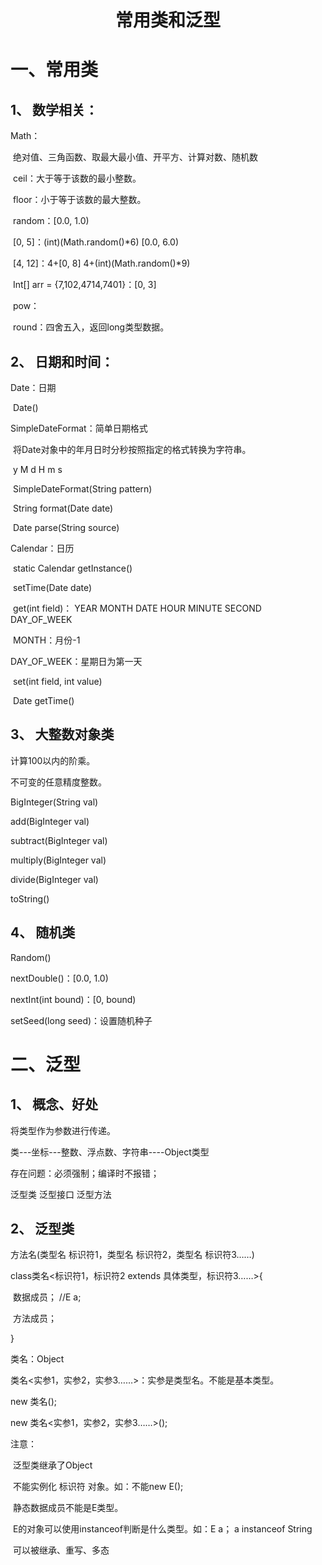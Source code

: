 <h1>
    <center>常用类和泛型</center>
</h1>

# 一、常用类

## 1、 数学相关：

Math：

​    绝对值、三角函数、取最大最小值、开平方、计算对数、随机数

 

​    ceil：大于等于该数的最小整数。

​    floor：小于等于该数的最大整数。

​    random：[0.0, 1.0)

​        [0, 5]：(int)(Math.random()*6)  [0.0, 6.0)

​        [4, 12]：4+[0, 8] 4+(int)(Math.random()*9)

​        Int[] arr = {7,102,4714,7401}：[0, 3]

​    pow：

​    round：四舍五入，返回long类型数据。

 

## 2、 日期和时间：

Date：日期

​    Date()

 

SimpleDateFormat：简单日期格式   

​    将Date对象中的年月日时分秒按照指定的格式转换为字符串。

​    y M d H m s

 

​    SimpleDateFormat(String pattern)

​    String format(Date date)

​    Date parse(String source)

 

Calendar：日历

​    static Calendar getInstance()

​    setTime(Date date)

​    get(int field)： YEAR MONTH DATE HOUR MINUTE SECOND DAY_OF_WEEK

​           MONTH：月份-1

DAY_OF_WEEK：星期日为第一天

​    set(int field, int value)

​    Date getTime()

 

## 3、 大整数对象类

计算100以内的阶乘。

不可变的任意精度整数。

BigInteger(String val)

add(BigInteger val)

subtract(BigInteger val)

multiply(BigInteger val)

divide(BigInteger val)

toString()

## 4、 随机类

 Random()

nextDouble()：[0.0, 1.0)

nextInt(int bound)：[0, bound)

setSeed(long seed)：设置随机种子

# 二、泛型

## 1、 概念、好处

将类型作为参数进行传递。

类---坐标---整数、浮点数、字符串----Object类型

存在问题：必须强制；编译时不报错；

泛型类  泛型接口  泛型方法

 

## 2、 泛型类

方法名(类型名 标识符1，类型名 标识符2，类型名 标识符3……)

class类名<标识符1，标识符2 extends 具体类型，标识符3……>{

​    数据成员；  //E a;

​    方法成员；

}

类名：Object

类名<实参1，实参2，实参3……>：实参是类型名。不能是基本类型。

new 类名();

new 类名<实参1，实参2，实参3……>();

 

注意：

​    泛型类继承了Object

​    不能实例化 标识符 对象。如：不能new E();

​    静态数据成员不能是E类型。

​    E的对象可以使用instanceof判断是什么类型。如：E a； a instanceof String

​    可以被继承、重写、多态

 